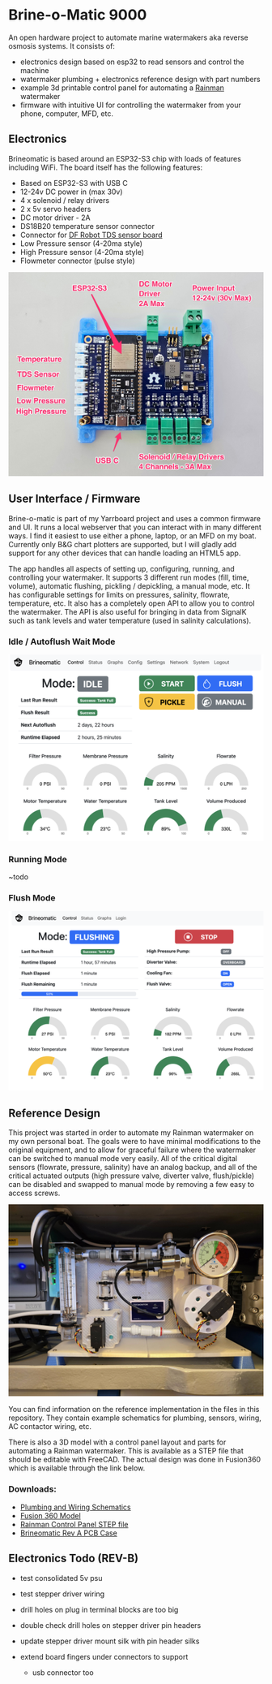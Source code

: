 # Brine-o-Matic 9000

An open hardware project to automate marine watermakers aka reverse osmosis systems.  It consists of:

* electronics design based on esp32 to read sensors and control the machine
* watermaker plumbing + electronics reference design with part numbers
* example 3d printable control panel for automating a [Rainman](https://www.rainmandesal.com/) watermaker
* firmware with intuitive UI for controlling the watermaker from your phone, computer, MFD, etc.

## Electronics

Brineomatic is based around an ESP32-S3 chip with loads of features including WiFi.  The board itself has the following features:

* Based on ESP32-S3 with USB C
* 12-24v DC power in (max 30v)
* 4 x solenoid / relay drivers
* 2 x 5v servo headers
* DC motor driver - 2A
* DS18B20 temperature sensor connector
* Connector for [DF Robot TDS sensor board](https://www.dfrobot.com/product-1662.html)
* Low Pressure sensor (4-20ma style)
* High Pressure sensor (4-20ma style)
* Flowmeter connector (pulse style)

![Image of Brine-o-matic 9000 Rev A Electronics](/assets/brineomatic-rev-a-annotated.jpg)

## User Interface / Firmware

Brine-o-matic is part of my Yarrboard project and uses a common firmware and UI.  It runs a local webserver that you can interact with in many different ways.  I find it easiest to use either a phone, laptop, or an MFD on my boat.  Currently only B&G chart plotters are supported, but I will gladly add support for any other devices that can handle loading an HTML5 app.

The app handles all aspects of setting up, configuring, running, and controlling your watermaker.  It supports 3 different run modes (fill, time, volume), automatic flushing, pickling / depickling, a manual mode, etc.  It has configurable settings for limits on pressures, salinity, flowrate, temperature, etc.  It also has a completely open API to allow you to control the watermaker.  The API is also useful for bringing in data from SignalK such as tank levels and water temperature (used in salinity calculations).

### Idle / Autoflush Wait Mode

![Image of Brine-o-matic 9000 Rev A Electronics](/assets/brineomatic-idle.png)

### Running Mode

~todo

### Flush Mode

![Image of Brine-o-matic 9000 Rev A Electronics](/assets/brineomatic-flushing.png)

## Reference Design

This project was started in order to automate my Rainman watermaker on my own personal boat.  The goals were to have minimal modifications to the original equipment, and to allow for graceful failure where the watermaker can be switched to manual mode very easily.  All of the critical digital sensors (flowrate, pressure, salinity) have an analog backup, and all of the critical actuated outputs (high pressure valve, diverter valve, flush/pickle) can be disabled and swapped to manual mode by removing a few easy to access screws.

![Image of Brine-o-matic 9000 Rev A Electronics](/assets/rainman-install.jpg)

You can find information on the reference implementation in the files in this repository. They contain example schematics for plumbing, sensors, wiring, AC contactor wiring, etc.

There is also a 3D model with a control panel layout and parts for automating a Rainman watermaker.  This is available as a STEP file that should be editable with FreeCAD.  The actual design was done in Fusion360 which is available through the link below.

### Downloads:

* [Plumbing and Wiring Schematics](/diagrams)
* [Fusion 360 Model](https://a360.co/3zufXJO) 
* [Rainman Control Panel STEP file](/models/Rainman%20Control%20Panel.step?raw=true)
* [Brineomatic Rev A PCB Case](/models/Brineomatic%20Case%20Rev%20A.step?raw=true)

## Electronics Todo (REV-B)

* test consolidated 5v psu
* test stepper driver wiring

* drill holes on plug in terminal blocks are too big
* double check drill holes on stepper driver pin headers
* update stepper driver mount silk with pin header silks
* extend board fingers under connectors to support
  * usb connector too
